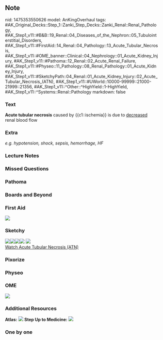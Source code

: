 ## Note
nid: 1475353550626
model: AnKingOverhaul
tags: #AK_Original_Decks::Step_1::Zanki_Step_Decks::Zanki_Renal::Renal_Pathology, #AK_Step1_v11::#B&B::19_Renal::04_Diseases_of_the_Nephron::05_Tubulointerstitial_Disorders, #AK_Step1_v11::#FirstAid::14_Renal::04_Pathology::13_Acute_Tubular_Necrosis, #AK_Step1_v11::#OME_banner::Clinical::04_Nephrology::01_Acute_Kidney_Injury, #AK_Step1_v11::#Pathoma::12_Renal::02_Acute_Renal_Failure, #AK_Step1_v11::#Physeo::11_Pathology::08_Renal_Pathology::01_Acute_Kidney_Injury, #AK_Step1_v11::#SketchyPath::04_Renal::01_Acute_Kidney_Injury::02_Acute_Tubular_Necrosis_(ATN), #AK_Step1_v11::#UWorld::10000-99999::21000-21999::21356, #AK_Step1_v11::^Other::^HighYield::1-HighYield, #AK_Step1_v11::^Systems::Renal::Pathology
markdown: false

### Text
<div>
  <b>Acute tubular necrosis</b> caused by {{c1::ischemia}} is due
  to <u>decreased</u> renal blood flow
</div>

### Extra
<i>e.g. hypotension, shock, sepsis, hemorrhage, HF</i>

### Lecture Notes


### Missed Questions


### Pathoma


### Boards and Beyond


### First Aid
<img src="tmpradjkT.png">

### Sketchy
<div><img src="hypoperfusion.jpg"><img src="prerenal.jpg"><img src=
"MI.jpg"><img src="ischemia.jpg"> <img src=
"Screen%20Shot%202019-12-28%20at%206.30.07%20PM.JPG"></div><a href=
"https://dashboard.sketchy.com/study/medical/courses/medical-pathophysiology/units/medical-pathophysiology-renal/videos/medical-pathophysiology-renal-acute-kidney-injury-acute-tubular-necrosis-atn?utm_source=anki&utm_medium=partnership&utm_campaign=february_update&utm_content=medical">Watch
Acute Tubular Necrosis (ATN)</a>

### Pixorize


### Physeo


### OME
<div class="ome-widget">
  <a href=
  "https://onlinemeded.org/spa/nephrology/acute-kidney-injury/acquire?ref=anki">
  <img src="_OME_AnkiFlashcards_Lesson_3.png"></a>
</div>

### Additional Resources
<b>Atlas:</b> <img src="tmppbNN6g.png"> <b>Step Up to Medicine:</b>
<img src="paste-3635895974494628.png">

### One by one


